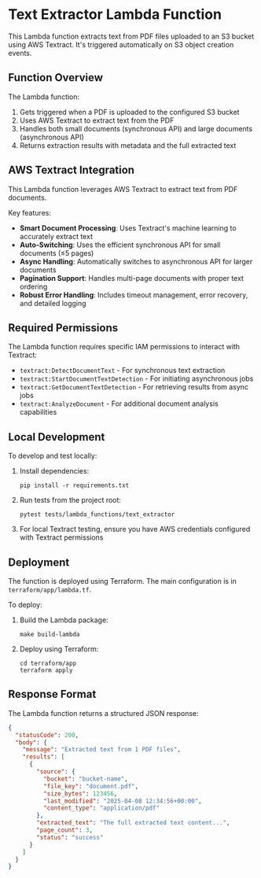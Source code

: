 # Text Extractor Lambda Function

This Lambda function extracts text from PDF files uploaded to an S3 bucket using AWS Textract. It's triggered automatically on S3 object creation events.

## Function Overview

The Lambda function:

1. Gets triggered when a PDF is uploaded to the configured S3 bucket
2. Uses AWS Textract to extract text from the PDF
3. Handles both small documents (synchronous API) and large documents (asynchronous API)
4. Returns extraction results with metadata and the full extracted text

## AWS Textract Integration

This Lambda function leverages AWS Textract to extract text from PDF documents. 

Key features:

- **Smart Document Processing**: Uses Textract's machine learning to accurately extract text
- **Auto-Switching**: Uses the efficient synchronous API for small documents (≤5 pages)
- **Async Handling**: Automatically switches to asynchronous API for larger documents
- **Pagination Support**: Handles multi-page documents with proper text ordering
- **Robust Error Handling**: Includes timeout management, error recovery, and detailed logging

## Required Permissions

The Lambda function requires specific IAM permissions to interact with Textract:

- `textract:DetectDocumentText` - For synchronous text extraction
- `textract:StartDocumentTextDetection` - For initiating asynchronous jobs
- `textract:GetDocumentTextDetection` - For retrieving results from async jobs
- `textract:AnalyzeDocument` - For additional document analysis capabilities

## Local Development

To develop and test locally:

1. Install dependencies:
   ```
   pip install -r requirements.txt
   ```

2. Run tests from the project root:
   ```
   pytest tests/lambda_functions/text_extractor
   ```

3. For local Textract testing, ensure you have AWS credentials configured with Textract permissions

## Deployment

The function is deployed using Terraform. The main configuration is in `terraform/app/lambda.tf`.

To deploy:

1. Build the Lambda package:
   ```
   make build-lambda
   ```

2. Deploy using Terraform:
   ```
   cd terraform/app
   terraform apply
   ```

## Response Format

The Lambda function returns a structured JSON response:

```json
{
  "statusCode": 200,
  "body": {
    "message": "Extracted text from 1 PDF files",
    "results": [
      {
        "source": {
          "bucket": "bucket-name",
          "file_key": "document.pdf",
          "size_bytes": 123456,
          "last_modified": "2025-04-08 12:34:56+00:00",
          "content_type": "application/pdf"
        },
        "extracted_text": "The full extracted text content...",
        "page_count": 3,
        "status": "success"
      }
    ]
  }
}
```